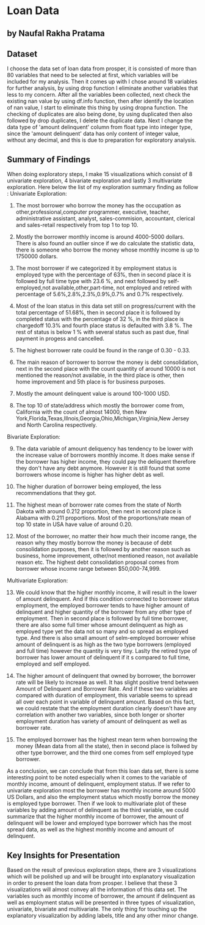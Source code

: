 # Loan Data
## by Naufal Rakha Pratama


## Dataset

I choose the data set of loan data from prosper, it is consisted of more than 80 variables that need to be selected at first, which variables will be included for my analysis. Then it comes up with I chose around 18 variables for further analysis, by using drop function I eliminate another variables that less to my concern. After all the variables been collected, next check the existing nan value by using df.info function, then after identify the location of nan value, I start to eliminate this thing by using dropna function. The checking of duplicates are also being done, by using duplicated then also followed by drop duplicates, I delete the duplicate data. Next I change the data type of 'amount delinquent' column from float type into integer type, since the 'amount delinquent' data has only content of integer value, without any decimal, and this is due to preparation for exploratory analysis.

## Summary of Findings

When doing exploratory steps, I make 15 visualizations which consist of 8 univariate exploration, 4 bivariate exploration and lastly 3 multivariate exploration. Here below the list of my exploration summary finding as follow :
Univariate Exploration:
1. The most borrower who borrow the money has the occupation as other,professional,computer programmer, executive, teacher, administrative assistant, analyst, sales-commision, accountant, clerical and sales-retail respectively from top 1 to top 10.

2. Mostly the borrower monthly income is around 4000-5000 dollars. There is also found an outlier since if we do calculate the statistic data, there is someone who borrow the money whose monthly income is up to 1750000 dollars.

3. The most borrower if we categorized it by employment status is employed type with the percentage of 63%, then in second place it is followed by full time type with 23.6 %, and next followed by self-employed,not available,other,part-time, not employed and retired with percentage of 5.6%,2.8%,2.3%,0.9%,0.7% and 0.7% respectively.

4. Most of the loan status in this data set still on progress/current with the total percentage of 51.68%, then in second place it is followed by completed status with the percentage of 32 %, in the third place is chargedoff 10.3% and fourth place status is defaulted with 3.8 %. The rest of status is below 1 % with several status such as past due, final payment in progess and cancelled.

5. The highest borrower rate could be found in the range of 0.30 - 0.33.

6. The main reason of borrower to borrow the money is debt consolidation, next in the second place with the count quantity of around 10000 is not mentioned the reason/not available, in the third place is other, then home improvement and 5th place is for business purposes.

7.  Mostly the amount delinquent value is around 100-1000 USD.

8. The top 10 of state/address which mostly the borrower come from, California with the count of almost 14000, then New York,Florida,Texas,Illnois,Georgia,Ohio,Michigan,Virginia,New Jersey and North Carolina respectively. 

Bivariate Exploration:

9. The data variable of amount deliquency has tendency to be lower with the increase value of borrowers monthly income. It does make sense if the borrower has higher income, they could pay the deliquent therefore they don't have any debt anymore. However it is still found that some borrowers whose income is higher has higher debt as well.

10. The higher duration of borrower being employed, the less recommendations that they got.

11. The highest mean of borrower rate comes from the state of North Dakota with around 0.212 proportion, then next in second place is Alabama with 0.211 proportions. Most of the proportions/rate mean of top 10 state in USA have value of around 0.20.

12. Most of the borrower, no matter their how much their income range, the reason why they mostly borrow the money is because of debt consolidation purposes, then it is followed by another reason such as business, home improvement, other/not mentioned reason, not available reason etc. The highest debt consolidation proposal comes from borrower whose income range between $50,000-74,999.

Multivariate Exploration:

13. We could know that the higher monthly income, it will result in the lower of amount delinquent. And if this condition connected to borrower status employment, the employed borrower tends to have higher amount of delinquent and higher quantity of the borrower from any other type of employment. Then in second place is followed by full time borrower, there are also some full timer whose amount delinquent as high as employed type yet the data not so many and so spread as employed type. And there is also small amount of selm-employed borrower whise amount of delinquent is as high as the two type borrowers (employed and full time) however the quantity is very tiny. Laslty the retired type of borrower has lower amount of delinquent if it s compared to full time, employed and self employed.

14.  The higher amount of delinquent that owned by borrower, the borrower rate will be likely to increase as well. It has slight positive trend betwwen Amount of Delinquent and Borrower Rate. And if these two variables are compared with duration of employment, this variable seems to spread all over each point in variable of delinquent amount. Based on this fact, we could restate that the employment duration clearly doesn't have any correlation with another two variables, since both longer or shorter employment duration has variety of amount of delinquent as well as borrower rate.

15. The employed borrower has the highest mean term when borrowing the money (Mean data from all the state), then in second place is follwed by other type borrower, and the third one comes from self employed type borrower.

As a conclusion, we can conclude that from this loan data set, there is some interesting point to be noted especially when it comes to the variable of monthly income, amount of delinquent, employment status. If we refer to univariate exploration most the borrower has monthly income around 5000 US Dollars, and also the employment status which mostly borrow the money is employed type borrower. Then if we look to multivariate plot of these variables by adding amount of delinquent as the third variable, we could summarize that the higher monthly income of borrower, the amount of delinquent will be lower and employed type borrower which has the most spread data, as well as the highest monthly income and amount of delinquent.


## Key Insights for Presentation

Based on the result of previous exploration steps, there are 3 visualizations which will be polished up and will be brought into explanatory visualization in order to present the loan data from prosper. I believe that these 3 visualizations will almost convey all the information of this data set. The variables such as monthly income of borrower, the amount if delinquent as well as employment status will be presented in three types of visualization, univariate, bivariate and multivariate. The only thing for touching up the explanatory visualization by adding labels, title and any other minor change.